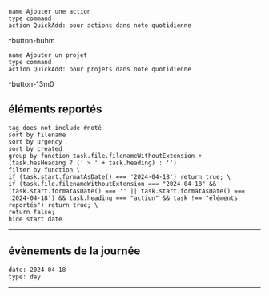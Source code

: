 
```button
name Ajouter une action
type command
action QuickAdd: pour actions dans note quotidienne
```
^button-huhm
```button
name Ajouter un projet
type command
action QuickAdd: pour projets dans note quotidienne
```
^button-13m0
## éléments reportés
```tasks
tag does not include #noté 
sort by filename 
sort by urgency 
sort by created 
group by function task.file.filenameWithoutExtension + (task.hasHeading ? (' > ' + task.heading) : '')
filter by function \
if (task.start.formatAsDate() === '2024-04-18') return true; \
if (task.file.filenameWithoutExtension === "2024-04-18" && (task.start.formatAsDate() === '' || task.start.formatAsDate() === '2024-04-18') && task.heading === "action" && task !== "éléments reportés") return true; \
return false;
hide start date
```

___
## évènements de la journée
```gEvent
date: 2024-04-18
type: day
```
___
